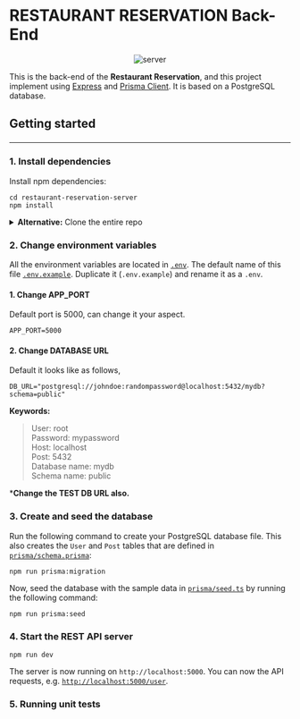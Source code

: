 # RESTAURANT RESERVATION Back-End

<p align="center">
<img alt="server" src="https://lh3.googleusercontent.com/alRCZzgFIPxBymApTfimThvWi70SASNCEW1X6cALJM08no-XZTUDouSDsx540AJbqmqaFukhNQ3z30aghrd5BPdF-YDuWTtpfEmpQDjE7jfRZ_s86FbkmOa3abYK_KO7hA9xUAjN=w2400">
</p>

This is the back-end of the **Restaurant Reservation**, and this project implement using [Express](https://expressjs.com/)
and [Prisma Client](https://www.prisma.io/docs/concepts/components/prisma-client). It is based on a PostgreSQL database.

## Getting started <hr>

### 1. Install dependencies

Install npm dependencies:

```
cd restaurant-reservation-server
npm install
```

<details><summary><strong>Alternative:</strong> Clone the entire repo</summary>

Clone this repository:

```
git clone https://github.com/shevanfernando/restaurant-reservation.git
```

Install npm dependencies:

```
cd restaurant-reservation/restaurant-reservation-server
npm install
```

</details>

### 2. Change environment variables

All the environment variables are located in [`.env`](.env). The default name of this
file [`.env.example`](.env.example). Duplicate it (`.env.example`) and rename it as a `.env`.

#### 1. Change APP_PORT

Default port is 5000, can change it your aspect.

```
APP_PORT=5000
```

#### 2. Change DATABASE URL

Default it looks like as follows,

```
DB_URL="postgresql://johndoe:randompassword@localhost:5432/mydb?schema=public"
```

**Keywords:**
> User: root\
Password: mypassword\
Host: localhost\
Post: 5432\
Database name: mydb\
Schema name: public

***Change the TEST DB URL also.**

### 3. Create and seed the database

Run the following command to create your PostgreSQL database file. This also creates the `User` and `Post` tables that
are defined in [`prisma/schema.prisma`](./prisma/schema.prisma):

```
npm run prisma:migration
```

Now, seed the database with the sample data in [`prisma/seed.ts`](./prisma/seed.ts) by running the following command:

```
npm run prisma:seed
```

### 4. Start the REST API server

```
npm run dev
```

The server is now running on `http://localhost:5000`. You can now the API requests,
e.g. [`http://localhost:5000/user`](http://localhost:5000/user).

### 5. Running unit tests

[comment]: <> (Run `ng test` to execute the unit tests via [Jest]&#40;https://jestjs.io/&#41;.)

[comment]: <> (### 6. Running end-to-end tests)

[comment]: <> (Run `ng e2e` to execute the end-to-end tests via [Protractor]&#40;http://www.protractortest.org/&#41;.)
